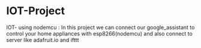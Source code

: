 # IOT-Project
IOT- using nodemcu : In this project we can connect our google_assistant to control your home appliances with esp8266(nodemcu) and also connect to server like adafruit.io and ifttt
